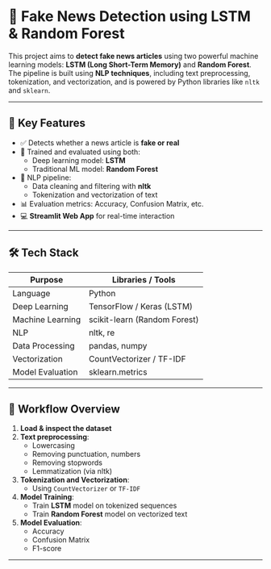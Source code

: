 # 📰 Fake News Detection using LSTM & Random Forest

This project aims to **detect fake news articles** using two powerful machine learning models: **LSTM (Long Short-Term Memory)** and **Random Forest**. The pipeline is built using **NLP techniques**, including text preprocessing, tokenization, and vectorization, and is powered by Python libraries like `nltk` and `sklearn`.

---

## 🚀 Key Features

- ✅ Detects whether a news article is **fake or real**
- 🔁 Trained and evaluated using both:
  - Deep learning model: **LSTM**
  - Traditional ML model: **Random Forest**
- 🧠 NLP pipeline:
  - Data cleaning and filtering with **nltk**
  - Tokenization and vectorization of text
- 📊 Evaluation metrics: Accuracy, Confusion Matrix, etc.
- 💻 **Streamlit Web App** for real-time interaction
---

## 🛠️ Tech Stack

| Purpose                 | Libraries / Tools           |
|------------------------|-----------------------------|
| Language               | Python                      |
| Deep Learning          | TensorFlow / Keras (LSTM)   |
| Machine Learning       | scikit-learn (Random Forest)|
| NLP                    | nltk, re                    |
| Data Processing        | pandas, numpy               |
| Vectorization          | CountVectorizer / TF-IDF    |
| Model Evaluation       | sklearn.metrics             |

---

## 🧪 Workflow Overview

1. **Load & inspect the dataset**
2. **Text preprocessing**:
   - Lowercasing
   - Removing punctuation, numbers
   - Removing stopwords
   - Lemmatization (via nltk)
3. **Tokenization and Vectorization**:
   - Using `CountVectorizer` or `TF-IDF`
4. **Model Training**:
   - Train **LSTM** model on tokenized sequences
   - Train **Random Forest** model on vectorized text
5. **Model Evaluation**:
   - Accuracy
   - Confusion Matrix
   - F1-score

---



